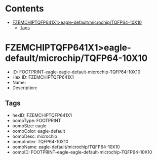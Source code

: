 



Contents
========

* [FZEMCHIPTQFP641X1>eagle-default/microchip/TQFP64-10X10](#fzemchiptqfp641x1eagle-defaultmicrochiptqfp64-10x10)
	* [Tags](#tags)

# FZEMCHIPTQFP641X1>eagle-default/microchip/TQFP64-10X10

- ID: FOOTPRINT-eagle-eagle-default-microchip-TQFP64-10X10
- Hex ID: FZEMCHIPTQFP641X1
- Name: 
- Description: 

## Tags

- hexID: FZEMCHIPTQFP641X1
- oompType: FOOTPRINT
- oompSize: eagle
- oompColor: eagle-default
- oompDesc: microchip
- oompIndex: TQFP64-10X10
- oompName: eagle-default/microchip/TQFP64-10X10
- oompID: FOOTPRINT-eagle-eagle-default-microchip-TQFP64-10X10
